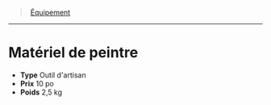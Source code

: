 ﻿> [Équipement](hd_equipment.md)

---

# Matériel de peintre

- **Type** Outil d'artisan
- **Prix** 10 po
- **Poids** 2,5 kg

